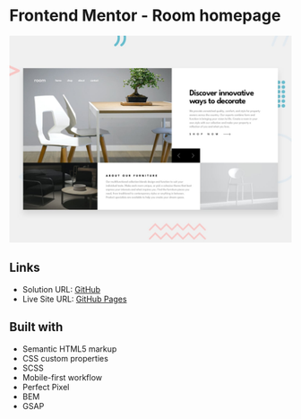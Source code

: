 # Frontend Mentor - Room homepage

![Design preview for the Room homepage coding challenge](./design/desktop-preview.jpg)

## Links

- Solution URL: [GitHub](https://github.com/dar-ju/dar-ju.github.io/tree/main/FM_19_room-homepage)
- Live Site URL: [GitHub Pages](https://dar-ju.github.io/FM_19_room-homepage/)

## Built with

- Semantic HTML5 markup
- CSS custom properties
- SCSS
- Mobile-first workflow
- Perfect Pixel
- BEM
- GSAP
